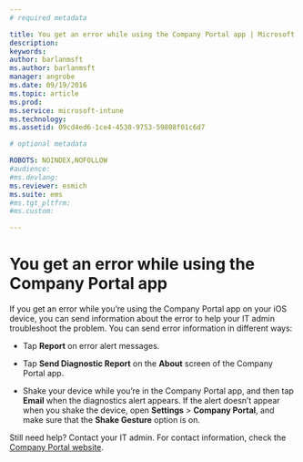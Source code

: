 ```yaml
---
# required metadata

title: You get an error while using the Company Portal app | Microsoft Intune
description:
keywords:
author: barlanmsftms.author: barlanmsft
manager: angrobe
ms.date: 09/19/2016
ms.topic: article
ms.prod:
ms.service: microsoft-intune
ms.technology:
ms.assetid: 09cd4ed6-1ce4-4530-9753-59808f01c6d7

# optional metadata

ROBOTS: NOINDEX,NOFOLLOW
#audience:
#ms.devlang:
ms.reviewer: esmich
ms.suite: ems
#ms.tgt_pltfrm:
#ms.custom:

---
```



# You get an error while using the Company Portal app

If you get an error while you’re using the Company Portal app on your iOS device, you can send information about the error to help your IT admin troubleshoot the problem. You can send error information in different ways:

-   Tap **Report** on error alert messages.

-   Tap **Send Diagnostic Report** on the **About** screen of the Company Portal app.

-   Shake your device while you’re in the Company Portal app, and then tap **Email** when the diagnostics alert appears. If the alert doesn’t appear when you shake the device, open **Settings** &gt; **Company Portal**, and make sure that the **Shake Gesture** option is on.

Still need help? Contact your IT admin. For contact information, check the [Company Portal website](http://portal.manage.microsoft.com).
